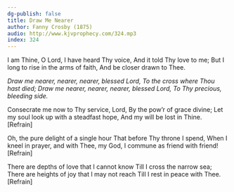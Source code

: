 ```yaml
---
dg-publish: false
title: Draw Me Nearer
author: Fanny Crosby (1875)
audio: http://www.kjvprophecy.com/324.mp3
index: 324
---
```


I am Thine, O Lord, I have heard Thy voice,
And it told Thy love to me;
But I long to rise in the arms of faith,
And be closer drawn to Thee.

*Draw me nearer, nearer, nearer, blessed Lord,
To the cross where Thou hast died;
Draw me nearer, nearer, nearer, blessed Lord,
To Thy precious, bleeding side.*

Consecrate me now to Thy service, Lord,
By the pow’r of grace divine;
Let my soul look up with a steadfast hope,
And my will be lost in Thine. [Refrain]

Oh, the pure delight of a single hour
That before Thy throne I spend,
When I kneel in prayer, and with Thee, my God,
I commune as friend with friend! [Refrain]

There are depths of love that I cannot know
Till I cross the narrow sea;
There are heights of joy that I may not reach
Till I rest in peace with Thee. [Refrain]